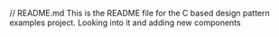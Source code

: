 // README.md
This is the README file for the C based design pattern examples project.
Looking into it and adding new components